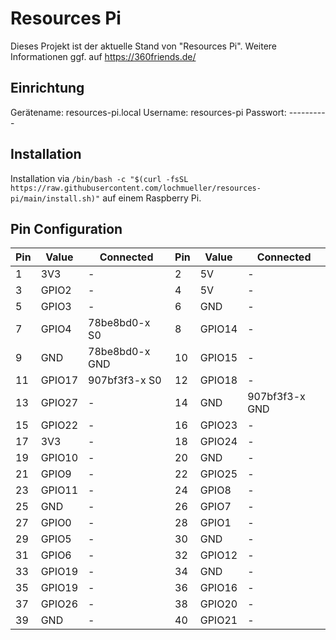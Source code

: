 # Resources Pi

Dieses Projekt ist der aktuelle Stand von "Resources Pi".
Weitere Informationen ggf. auf https://360friends.de/

## Einrichtung

Gerätename: resources-pi.local
Username: resources-pi
Passwort: ----------

## Installation

Installation via `/bin/bash -c "$(curl -fsSL https://raw.githubusercontent.com/lochmueller/resources-pi/main/install.sh)"` auf einem Raspberry Pi.

## Pin Configuration

| Pin  | Value  | Connected      | Pin | Value  | Connected      |
|------|--------|----------------|-----|--------|----------------|
| 1    | 3V3    | -              | 2   | 5V     | -              |
| 3    | GPIO2  | -              | 4   | 5V     | -              |
| 5    | GPIO3  | -              | 6   | GND    | -              |
| 7    | GPIO4  | 78be8bd0-x S0  | 8   | GPIO14 | -              |
| 9    | GND    | 78be8bd0-x GND | 10  | GPIO15 | -              |
| 11   | GPIO17 | 907bf3f3-x S0  | 12  | GPIO18 | -              |
| 13   | GPIO27 | -              | 14  | GND    | 907bf3f3-x GND |
| 15   | GPIO22 | -              | 16  | GPIO23 | -              |
| 17   | 3V3    | -              | 18  | GPIO24 | -              |
| 19   | GPIO10 | -              | 20  | GND    | -              |
| 21   | GPIO9  | -              | 22  | GPIO25 | -              |
| 23   | GPIO11 | -              | 24  | GPIO8  | -              |
| 25   | GND    | -              | 26  | GPIO7  | -              |
| 27   | GPIO0  | -              | 28  | GPIO1  | -              |
| 29   | GPIO5  | -              | 30  | GND    | -              |
| 31   | GPIO6  | -              | 32  | GPIO12 | -              |
| 33   | GPIO19 | -              | 34  | GND    | -              |
| 35   | GPIO19 | -              | 36  | GPIO16 | -              |
| 37   | GPIO26 | -              | 38  | GPIO20 | -              |
| 39   | GND    | -              | 40  | GPIO21 | -              |

